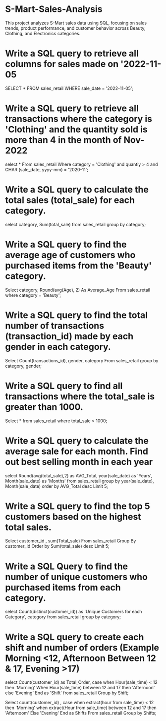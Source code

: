 # S-Mart-Sales-Analysis
This project analyzes S-Mart sales data using SQL, focusing on sales trends, product performance, and customer behavior across Beauty, Clothing, and Electronics categories.

# Write a SQL query to retrieve all columns for sales made on '2022-11-05
SELECT * FROM sales_retail
WHERE sale_date = '2022-11-05';


# Write a SQL query to retrieve all transactions where the category is 'Clothing' and the quantity sold is more than 4 in the month of Nov-2022
select *
From sales_retail
Where category = 'Clothing'
and quantiy > 4 and
CHAR (sale_date, yyyy-mm) = '2020-11';


# Write a SQL query to calculate the total sales (total_sale) for each category.
select category, Sum(total_sale) from sales_retail
group by category;


# Write a SQL query to find the average age of customers who purchased items from the 'Beauty' category.
Select category, Round(avg(Age), 2) As Average_Age From sales_retail
where category = 'Beauty';


# Write a SQL query to find the total number of transactions (transaction_id) made by each gender in each category.
Select Count(transactions_id), gender, category From sales_retail
group by category, gender;


# Write a SQL query to find all transactions where the total_sale is greater than 1000.
Select * from sales_retail
where total_sale > 1000;



# Write a SQL query to calculate the average sale for each month. Find out best selling month in each year
select
Round(avg(total_sale),2) as AVG_Total,
year(sale_date) as 'Years',
Month(sale_date) as 'Months'
from
sales_retail
group by year(sale_date), Month(sale_date)
order by AVG_Total desc
Limit 5;


# Write a SQL query to find the top 5 customers based on the highest total sales.
Select customer_id , sum(Total_sale) From sales_retail
Group By customer_id
Order by Sum(total_sale) desc
Limit 5;


# Write a SQL Query to find the number of unique customers who purchased items from each category.
select
Count(distinct(customer_id)) as 'Unique Customers for each Category',
category
from
sales_retail
group by category;


# Write a SQL query to create each shift and number of orders (Example Morning <12, Afternoon Between 12 & 17, Evening >17)
select Count(customer_id) as Total_Order,
case
when Hour(sale_time) < 12 then 'Morning'
When Hour(sale_time) between 12 and 17 then 'Afternoon'
else 'Evening'
End as 'Shift'
from sales_retail
Group by Shift;

Select count(customer_id) ,
case
when extract(hour from sale_time) < 12 then 'Morning'
when extract(Hour from sale_time) between 12 and 17 then 'Afternoom'
Else 'Evening'
End as Shifts
From sales_retail
Group by Shifts;
